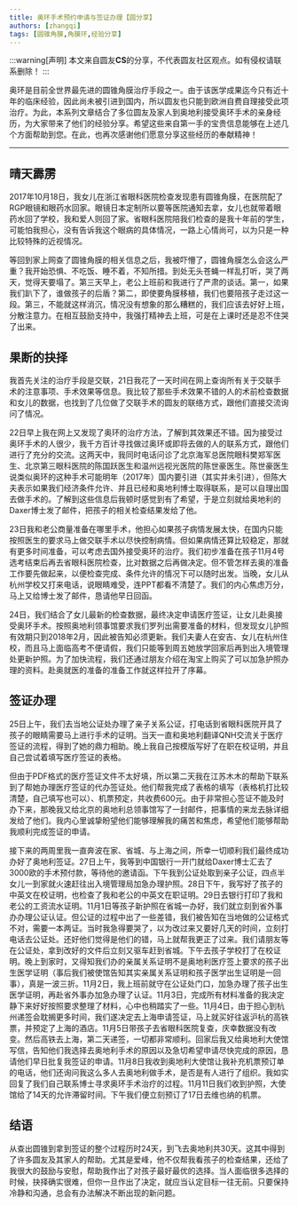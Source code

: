 ```yaml
---
title: 奥环手术预约申请与签证办理【圆分享】
authors: [zhangqi]
tags: [圆锥角膜,角膜环,经验分享]
---
```


:::warning[声明]
本文来自圆友**CS**的分享，不代表圆友社区观点。如有侵权请联系删除！
:::

奥环是目前全世界最先进的圆锥角膜治疗手段之一。由于该医学成果迄今只有近十年的临床经验，因此尚未被引进到国内，所以圆友也只能到欧洲自费自理接受此项治疗。为此，本系列文章结合了多位圆友及家人到奥地利接受奥环手术的亲身经历，为大家带来了他们的经验分享。希望这些来自第一手的宝贵信息能够在上述几个方面帮助到您。在此，也再次感谢他们愿意分享这些经历的奉献精神！

---

## 晴天霹雳

2017年10月18日，我女儿在浙江省眼科医院检查发现患有圆锥角膜，在医院配了RGP眼镜和眼药水回家。眼镜日本定制所以要等医院通知去拿，女儿也就带着眼药水回了学校，我和爱人则回了家。省眼科医院陪我们检查的是我十年前的学生，可能怕我担心，没有告诉我这个眼病的具体情况，一路上心情尚可，以为只是一种比较特殊的近视情况。

等回到家上网查了圆锥角膜的相关信息之后，我被吓懵了，圆锥角膜怎么会这么严重？我开始恐惧、不吃饭、睡不着，不知所措。到处无头苍蝇一样乱打听，哭了两天，觉得天要塌了。第三天早上，老公上班前和我进行了严肃的谈话。第一，如果我们趴下了，谁做孩子的后盾？第二，即使要角膜移植，我们也要陪孩子走过这一段。第三，不能就这样消沉，情况没有想象的那么糟糕的，我们应该去好好上班，分散注意力。在相互鼓励支持中，我强打精神去上班，可是在上课时还是忍不住哭了出来。

## 果断的抉择

我首先关注的治疗手段是交联，21日我花了一天时间在网上查询所有关于交联手术的注意事项、手术效果等信息。我比较了那些手术效果不错的人的术前检查数据和女儿的数据，也找到了几位做了交联手术的圆友的联络方式，跟他们直接交流询问了情况。

22日早上我在网上又发现了奥环的治疗方法，了解到其效果还不错。因为接受过奥环手术的人很少，我千方百计寻找做过奥环或即将去做的人的联系方式，跟他们进行了充分的交流。这两天中，我同时电话问诊了北京海军总医院眼科樊郑军医生、北京第三眼科医院的陈国跃医生和温州远视光医院的陈世豪医生。陈世豪医生说类似奥环的这种手术可能明年（2017年）国内要引进（其实并未引进），但陈大夫表示如果我们经济条件允许、并且已经和奥地利博士取得联系，是可以自理出国去做手术的。了解到这些信息后我顿时感觉到有了希望，于是立刻就给奥地利的Daxer博士发了邮件，把孩子的相关检查结果发给了他。

23日我和老公商量准备在哪里手术，他担心如果孩子病情发展太快，在国内只能按照医生的要求马上做交联手术以尽快控制病情。但如果病情还算比较稳定，那就有更多时间准备，可以考虑去国外接受奥环的治疗。我们初步准备在孩子11月4号选考结束后再去省眼科医院检查，比对数据之后再做决定。但不管怎样去奥的准备工作要先做起来，以便检查完成、条件允许的情况下可以随时出发。当晚，女儿从杭州学校又打来电话，说眼睛难受，连PPT都看不清楚了。我们的内心焦虑万分，马上又给博士发了邮件，恳请他早日回函。

24日，我们结合了女儿最新的检查数据，最终决定申请医疗签证，让女儿赴奥接受奥环手术。按照奥地利领事馆要求我们罗列出需要准备的材料，但发现女儿护照有效期只到2018年2月，因此被告知必须更新。我们夫妻人在安吉、女儿在杭州住校，而且马上面临高考不便请假，我们只能等到周五她放学回家后再到出入境管理处更新护照。为了加快流程，我们还通过朋友介绍在淘宝上购买了可以加急护照办理的资料。赴奥就医的准备的准备工作就这样拉开了序幕。

## 签证办理

25日上午，我们去当地公证处办理了亲子关系公证，打电话到省眼科医院开具了孩子的眼睛需要马上进行手术的证明。当天一直和奥地利翻译QNH交流关于医疗签证的流程，得到了她的鼎力相助。晚上我自己按模版写好了在职在校证明，并且自己尝试着填写医疗签证的表格。

但由于PDF格式的医疗签证文件不太好填，所以第二天我在江苏木木的帮助下联系到了帮她办理医疗签证的代办签证处。他们帮我完成了表格的填写（表格机打比较清楚，自己填写也可以）、机票预定，共收费600元。由于非常担心签证不能及时办下来，那晚我又给北京的奥地利总领事馆写了一封邮件，把事情的来龙去脉详细发给了他们。我内心里诚挚盼望他们能够理解我的痛苦和焦虑，希望他们能够帮助我顺利完成签证的申请。

接下来的两周里我一直奔波在家、省城、与上海之间，所幸一切顺利我们最终成功办好了奥地利签证。27日上午，我等到中国银行一开门就给Daxer博士汇去了3000欧的手术预付款，等待他的邀请函。下午我到公证处取到亲子公证，四点半女儿一到家就火速赶往出入境管理局加急办理护照。28日下午，我写好了孩子的中英文在校证明，也检查了我和老公的中英文在职证明。29日去银行打印了我和老公的工资流水证明。11月1日等孩子新护照在省城一办好，我们就立刻到省外事办办理公证认证。但公证的过程中出了一些差错，我们被告知在当地做的公证格式不对，需要一本两证。当时我急得要哭了，以为改过来又要好几天的时间，立刻打电话去公证处。还好他们觉得是他们的错，马上就帮我更正了过来。我们请朋友等在公证处，拿到改好的文件后立刻又驱车赶到省城。下午去孩子学校打了在校证明。晚上到家时，又得知我们办的亲属关系证明不是奥地利医疗签上要求的孩子出生医学证明（事后我们被使馆告知其实亲属关系证明和孩子医学出生证明是一回事），真是一波三折。11月2日，我上班前就守在公证处门口，加急办理了孩子出生医学证明，再赴省外事办加急办理了认证。11月3日，完成所有材料准备的我决定静下来好好按照要求整理了材料，心中也稍踏实了一些。11月4日，由于担心到杭州递签会耽搁更多时间，我们遂决定去上海申请签证，马上就买好往返沪杭的高铁票，并预定了上海的酒店。11月5日带孩子去省眼科医院复查，庆幸数据没有改变。然后高铁去上海，第二天递签，一切都非常顺利。回家后我又给奥地利大使馆写信，告知他们我选择去奥地利手术的原因以及急切希望申请尽快完成的原因，恳请他们早日批复我签证的申请。11月8日我收到奥地利大使馆让我补充机票预订单的电话，他们还询问我这么多人去奥地利做手术，是否是有人进行了组织。我如实回复了我们自己联系博士寻求奥环手术治疗的过程。11月11日我们收到护照，大使馆给了14天的允许滞留时间。下午我们便立刻预订了17日去维也纳的机票。

## 结语

从查出圆锥到拿到签证的整个过程历时24天，到飞去奥地利共30天。这其中得到了许多圆友及其家人的帮助。尤其是爱峰，他不仅帮我看孩子的检查结果，还给了我很大的鼓励与安慰，帮助我作出了对孩子最好最优的选择。当人面临很多选择的时候，抉择确实很难，但你一旦作出了决定，就应当认定目标一往无前。只要保持冷静和沟通，总会有办法解决不断出现的新问题。
